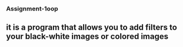 ### Assignment-1oop
## it is a program that allows you to add filters to your black-white images or colored images 
